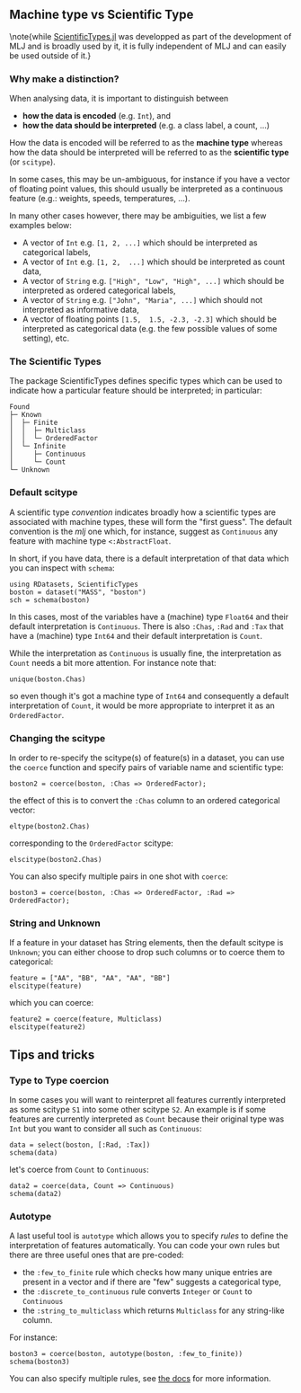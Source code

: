 <!--This file was generated, do not modify it.-->
## Machine type vs Scientific Type

\note{while [ScientificTypes.jl](https://github.com/alan-turing-institute/ScientificTypes.jl) was developped as  part of the development of MLJ and is broadly used by it, it is fully independent of MLJ and can easily be used outside of it.}

### Why make a distinction?

When analysing data, it is important to distinguish between

* **how the data is encoded** (e.g. `Int`), and
* **how the data should be interpreted** (e.g. a class label, a count, ...)

How the data is encoded will be referred to  as the **machine type** whereas how the data should be interpreted  will  be referred to   as the **scientific type** (or `scitype`).

In some cases, this may be un-ambiguous, for instance if you have a vector of floating point values, this should usually be interpreted as a continuous feature (e.g.: weights, speeds, temperatures, ...).

In many other cases however, there may be ambiguities, we list a few examples below:

* A vector  of `Int` e.g. `[1, 2, ...]` which should be interpreted as categorical labels,
* A vector of `Int` e.g. `[1, 2,  ...]` which should be interpreted as count data,
* A vector of `String` e.g. `["High", "Low", "High", ...]` which should  be  interpreted as ordered categorical labels,
* A vector of `String` e.g. `["John", "Maria", ...]` which should not interpreted as informative data,
* A vector of floating points `[1.5,  1.5, -2.3, -2.3]` which should be interpreted as categorical data (e.g. the few possible values of some setting), etc.

### The Scientific Types

The package ScientificTypes defines specific types which can be used to indicate how a particular feature should be interpreted; in particular:


```plaintext
Found
├─ Known
│  ├─ Finite
│  │  ├─ Multiclass
│  │  └─ OrderedFactor
│  └─ Infinite
│     ├─ Continuous
│     └─ Count
└─ Unknown
```

### Default scitype

A scientific type *convention* indicates broadly how a scientific types are associated with machine types, these will form the "first guess". The default convention is the *mlj* one which, for instance, suggest as `Continuous` any feature with machine type `<:AbstractFloat`.

In short, if you have data, there is a default interpretation of that data which you can inspect with `schema`:

```julia:ex1
using RDatasets, ScientificTypes
boston = dataset("MASS", "boston")
sch = schema(boston)
```

In this cases, most of the variables have a (machine) type `Float64` and their default  interpretation is `Continuous`.
There is also `:Chas`, `:Rad` and `:Tax` that have a (machine) type  `Int64` and their default interpretation is `Count`.

While the interpretation as `Continuous` is usually fine, the interpretation as `Count` needs a bit more attention.
For instance note that:

```julia:ex2
unique(boston.Chas)
```

so even  though it's got a machine type of `Int64` and consequently a default  interpretation of `Count`, it would be more appropriate to interpret it as an `OrderedFactor`.

### Changing the scitype

In order to re-specify the scitype(s) of  feature(s) in a dataset, you can  use the `coerce` function and  specify pairs of variable name and  scientific type:

```julia:ex3
boston2 = coerce(boston, :Chas => OrderedFactor);
```

the effect of this is to convert the `:Chas` column to an ordered categorical vector:

```julia:ex4
eltype(boston2.Chas)
```

corresponding to the `OrderedFactor` scitype:

```julia:ex5
elscitype(boston2.Chas)
```

You can also specify multiple pairs in one shot with `coerce`:

```julia:ex6
boston3 = coerce(boston, :Chas => OrderedFactor, :Rad => OrderedFactor);
```

### String and Unknown

If a feature in  your dataset has String elements, then the  default scitype is `Unknown`; you can either choose to  drop  such columns or to coerce them to categorical:

```julia:ex7
feature = ["AA", "BB", "AA", "AA", "BB"]
elscitype(feature)
```

which you can coerce:

```julia:ex8
feature2 = coerce(feature, Multiclass)
elscitype(feature2)
```

## Tips and tricks

### Type to Type coercion

In  some cases you will want to reinterpret all features currently interpreted as some scitype `S1` into some other scitype `S2`.
An example  is if some features are currently interpreted as `Count` because their original type was `Int` but you  want  to  consider all such as `Continuous`:

```julia:ex9
data = select(boston, [:Rad, :Tax])
schema(data)
```

let's coerce from `Count` to `Continuous`:

```julia:ex10
data2 = coerce(data, Count => Continuous)
schema(data2)
```

### Autotype

A last useful tool is `autotype` which allows you to specify *rules* to define the interpretation of features automatically.
You can code your own rules but there are three useful ones that are pre-coded:

* the `:few_to_finite` rule which checks how many unique entries are present in a vector and if there are "few" suggests a categorical type,
* the `:discrete_to_continuous` rule converts `Integer` or `Count` to `Continuous`
* the `:string_to_multiclass` which returns `Multiclass` for any string-like column.

For instance:

```julia:ex11
boston3 = coerce(boston, autotype(boston, :few_to_finite))
schema(boston3)
```

You can also specify multiple rules, see [the docs](https://alan-turing-institute.github.io/ScientificTypes.jl/stable/#Automatic-type-conversion-for-tabular-data-1) for more information.

